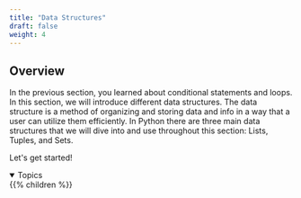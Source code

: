 ```yaml
---
title: "Data Structures"
draft: false
weight: 4
---
```


## Overview

In the previous section, you learned about conditional statements and loops. In this section, we will introduce different data structures. The data structure is a method of organizing and storing data and info in a way that a user can utilize them efficiently. In Python there are three main data structures that we will dive into and use throughout this section: Lists, Tuples, and Sets. 

Let's get started!
<details open>
<summary>Topics</summary>
{{% children %}}
</details>